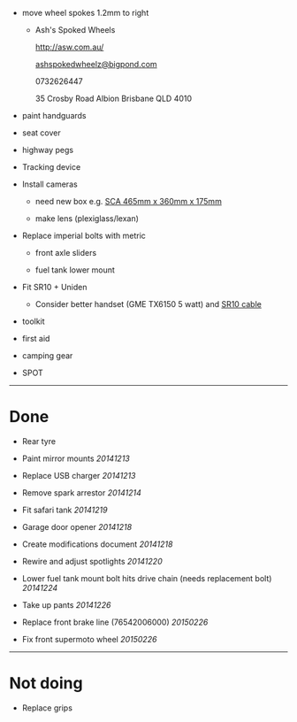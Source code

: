* move wheel spokes 1.2mm to right

    * Ash's Spoked Wheels

      http://asw.com.au/

      ashspokedwheelz@bigpond.com

      0732626447
      
      35 Crosby Road Albion Brisbane QLD 4010
      
* paint handguards

* seat cover

* highway pegs

* Tracking device

* Install cameras

    * need new box e.g. [SCA 465mm x 360mm x 175mm](http://www.supercheapauto.com.au/online-store/products/SCA-Safe-Case-465x360x175mm.aspx?pid=326045#Recommendations)

    * make lens (plexiglass/lexan)

* Replace imperial bolts with metric

    * front axle sliders

    * fuel tank lower mount

* Fit SR10 + Uniden

    * Consider better handset (GME TX6150 5 watt) and [SR10 cable](http://www.prestigecom.net.au/SENA-SR10-Twoway-Radio-Adaptor-suit-GME-TX685-TX6150)

* toolkit

* first aid

* camping gear

* SPOT

----

# Done

* Rear tyre

* Paint mirror mounts *20141213*

* Replace USB charger *20141213*

* Remove spark arrestor *20141214*

* Fit safari tank *20141219*

* Garage door opener *20141218*

* Create modifications document *20141218*

* Rewire and adjust spotlights *20141220*

* Lower fuel tank mount bolt hits drive chain (needs replacement bolt) *20141224*

* Take up pants *20141226*

* Replace front brake line (76542006000) *20150226*

* Fix front supermoto wheel *20150226*

----

# Not doing

* Replace grips
